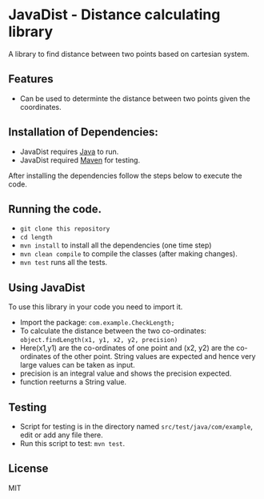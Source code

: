 # JavaDist - Distance calculating library

A library to find distance between two points based on cartesian system.

## Features

- Can be used to determinte the distance between two points given the coordinates.

## Installation of Dependencies:
* JavaDist requires [Java](https://www.java.com/en/download/) to run.
* JavaDist required [Maven](https://maven.apache.org/download.cgi) for testing.

After installing the dependencies follow the steps below to execute the code.

## Running the code.
* ```git clone this repository```
* ```cd length```
* ```mvn install``` to install all the dependencies (one time step)
* ```mvn clean compile``` to compile the classes (after making changes).
* ```mvn test``` runs all the tests.

## Using JavaDist
To use this library in your code you need to import it.

* Import the package: ```com.example.CheckLength;```
* To calculate the distance between the two co-ordinates: ```object.findLength(x1, y1, x2, y2, precision)```
* Here(x1,y1) are the co-ordinates of one point and (x2, y2) are the co-ordinates of the other point. String values are expected and hence very large values can be taken as input.
* precision is an integral value and shows the precision expected.
* function reeturns a String value.

## Testing
* Script for testing is in the directory named ```src/test/java/com/example```, edit or add any file there.
* Run this script to test: ```mvn test```.


## License
MIT


